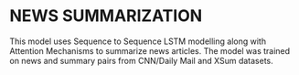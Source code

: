 # NEWS SUMMARIZATION

This model uses Sequence to Sequence LSTM modelling along with Attention Mechanisms to summarize news articles. The model was trained on news and summary pairs from CNN/Daily Mail and XSum datasets.
